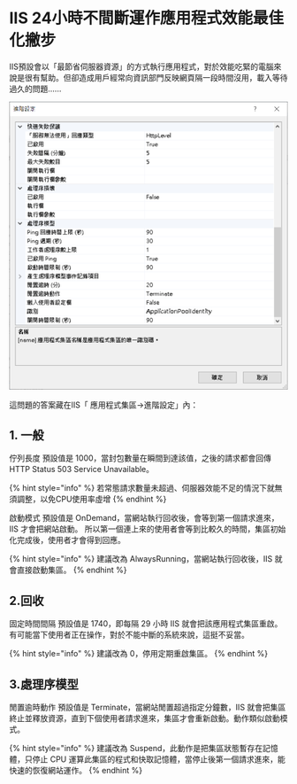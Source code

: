 # IIS 24小時不間斷運作應用程式效能最佳化撇步

IIS預設會以「最節省伺服器資源」的方式執行應用程式，對於效能吃緊的電腦來說是很有幫助。但卻造成用戶經常向資訊部門反映網頁隔一段時間沒用，載入等待過久的問題......

![](../assets/image.png)

這問題的答案藏在IIS「 應用程式集區->進階設定」內：

## 1. 一般&#x20;

佇列長度 預設值是 1000，當封包數量在瞬間到達該值，之後的請求都會回傳 HTTP Status 503 Service Unavailable。

{% hint style="info" %}
若常態請求數量未超過、伺服器效能不足的情況下就無須調整，以免CPU使用率虛增
{% endhint %}

啟動模式 預設值是 OnDemand，當網站執行回收後，會等到第一個請求進來，IIS 才會把網站啟動。 所以第一個連上來的使用者會等到比較久的時間，集區初始化完成後，使用者才會得到回應。

{% hint style="info" %}
建議改為 AlwaysRunning，當網站執行回收後，IIS 就會直接啟動集區。
{% endhint %}

## 2.回收

固定時間間隔 預設值是 1740，即每隔 29 小時 IIS 就會把該應用程式集區重啟。 有可能當下使用者正在操作，對於不能中斷的系統來說，這挺不妥當。

{% hint style="info" %}
建議改為 0，停用定期重啟集區。
{% endhint %}

## 3.處理序模型

閒置逾時動作 預設值是 Terminate，當網站閒置超過指定分鐘數，IIS 就會把集區終止並釋放資源，直到下個使用者請求進來，集區才會重新啟動。動作類似啟動模式。

{% hint style="info" %}
建議改為 Suspend，此動作是把集區狀態暫存在記憶體，只停止 CPU 運算此集區的程式和快取記憶體，當停止後第一個請求進來，能快速的恢復網站運作。
{% endhint %}
